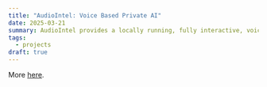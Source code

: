 ```yaml
---
title: "AudioIntel: Voice Based Private AI"
date: 2025-03-21
summary: AudioIntel provides a locally running, fully interactive, voice-controlled intelligent agent.
tags:
  - projects
draft: true
---
```


More [here](https://github.com/bmuller/audiointel).
